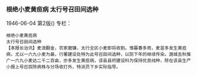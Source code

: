 ### 根绝小麦黄疸病  太行号召田间选种

1946-06-04
第2版()
专栏：

    根绝小麦黄疸病
    太行号召田间选种
    【本报长治讯】麦浪翻金，农家磨镰，太行全区小麦即将收割。惟暮春多雨，麦苗多发生黄疸病，尤以一六九小麦为最，行署建设处特为此号召田间选种，以防下年的继续传染。潞城去秋推广一六九小麦达二千二百亩，亦多发生黄疸病，该县县府建设科为保持优良纯种，除在该县生产小报上号召拔除病株与分场收打外，特派员下乡实际指导。
